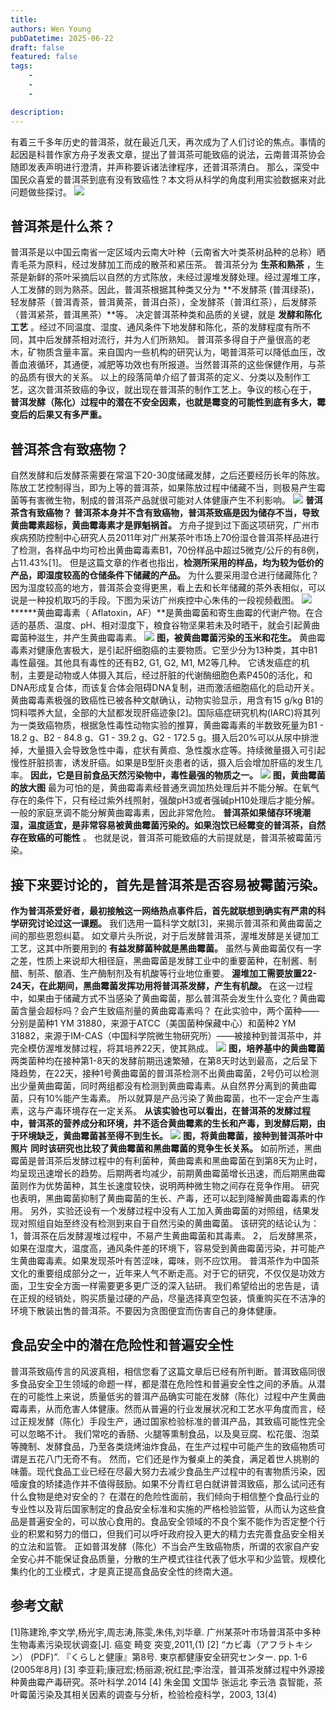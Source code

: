 ```yaml
---
title: 
authors: Wen Young
pubDatetime: 2025-06-22
draft: false
featured: false
tags: 
    - 
    - 
    - 

description: 
---
```


有着三千多年历史的普洱茶，就在最近几天，再次成为了人们讨论的焦点。事情的起因是科普作家方舟子发表文章，提出了普洱茶可能致癌的说法，云南普洱茶协会随即发表声明进行澄清，并声称要诉诸法律程序，还普洱茶清白。
那么，深受中国民众喜爱的普洱茶到底有没有致癌性？本文将从科学的角度利用实验数据来对此问题做些探讨。
![](img/4.png)
## 普洱茶是什么茶？
普洱茶是以中国云南省一定区域内云南大叶种（云南省大叶类茶树品种的总称）晒青毛茶为原料，经过发酵加工而成的散茶和紧压茶。
普洱茶分为 **生茶和熟茶** ，生茶是新鲜的茶叶采摘后以自然的方式陈放，未经过渥堆发酵处理。经过渥堆工序，人工发酵的则为熟茶。因此，普洱茶根据其种类又分为 **不发酵茶 (普洱绿茶)，轻发酵茶（普洱青茶，普洱黄茶，普洱白茶），全发酵茶（普洱红茶），后发酵茶（普洱紧茶，普洱黑茶）**等。
决定普洱茶种类和品质的关键，就是 **发酵和陈化工艺** 。经过不同温度、湿度、通风条件下地发酵和陈化，茶的发酵程度有所不同，其中后发酵茶相对流行，并为人们所熟知。
普洱茶多得自于产量很高的老木，矿物质含量丰富。来自国内一些机构的研究认为，喝普洱茶可以降低血压，改善血液循环，其通便，减肥等功效也有所报道。当然普洱茶的这些保健作用，与茶的品质有很大的关系。
以上的段落简单介绍了普洱茶的定义、分类以及制作工艺，这次普洱茶致癌的争议，就出现在普洱茶的制作工艺上。争议的核心在于， **普洱发酵（陈化）过程中的潜在不安全因素，也就是霉变的可能性到底有多大，霉变后的后果又有多严重。**
## 普洱茶含有致癌物？
自然发酵和后发酵茶需要在常温下20-30度储藏发酵，之后还要经历长年的陈放。陈放工艺控制得当，即为上等的普洱茶，如果陈放过程中储藏不当，则极易产生霉菌等有害微生物，制成的普洱茶产品就很可能对人体健康产生不利影响。
![](img/5.gif)
**普洱茶含有致癌物？**
**普洱茶本身并不含有致癌物，普洱茶致癌是因为储存不当，导致黄曲霉素超标，黄曲霉毒素才是罪魁祸首。**
方舟子提到过下面这项研究，广州市疾病预防控制中心研究人员2011年对广州某茶叶市场上70份湿仓普洱茶样品进行了检测，各样品中均可检出黄曲霉毒素B1，70份样品中超过5微克/公斤的有8例，占11.43%[1]。
但是这篇文章的作者也指出，**检测所采用的样品，均为较为低价的产品，即湿度较高的仓储条件下储藏的产品。**
为什么要采用湿仓进行储藏陈化？因为湿度较高的地方，普洱茶会变得更黑，看上去和长年储藏的茶外表相似，可以说是一种投机取巧的手段。下图为采访广州疾控中心朱伟的一段视频截图。
![](img/6.png)
******黄曲霉毒素（ Aflatoxin，AF）**是黄曲霉菌和寄生曲霉的代谢产物。在合适的基质、温度、pH、相对湿度下，粮食谷物坚果若未及时晒干，就会引起黄曲霉菌种滋生，并产生黄曲霉毒素。
![](img/7.png)
**图，被黄曲霉菌污染的玉米和花生。**
黄曲霉毒素对健康危害极大，是引起肝细胞癌的主要物质。它至少分为13种类，其中B1毒性最强。其他具有毒性的还有B2, G1, G2, M1, M2等几种。
它诱发癌症的机制，主要是动物或人体摄入其后，经过肝脏的代谢酶细胞色素P450的活化，和DNA形成复合体，而该复合体会阻碍DNA复制，进而激活细胞癌化的启动开关。
黄曲霉毒素极强的致癌性已被各种文献确认，动物实验显示，用含有15 g/kg B1的饲料喂养大鼠，全部的大鼠都发现肝癌迹象[2]。国际癌症研究机构(IARC)将其列为一类致癌物质，根据急性毒性动物实验的推算，黄曲霉毒素的半数致死量为B1 - 18.2 g、B2 - 84.8 g、G1 - 39.2 g、G2 - 172.5 g。摄入后20%可以从尿中排泄掉，大量摄入会导致急性中毒，症状有黄疸、急性腹水症等。持续微量摄入可引起慢性肝脏损害，诱发肝癌。如果是B型肝炎患者的话，摄入后会增加肝癌的发生几率。
**因此，它是目前食品天然污染物中，毒性最强的物质之一。**
![](img/8.png)
**图，黄曲霉菌的放大图**
最为可怕的是，黄曲霉毒素经普通烹调加热处理后并不能分解。在氧气存在的条件下，只有经过紫外线照射，强酸pH3或者强碱pH10处理后才能分解。一般的家庭烹调不能分解黄曲霉毒素，因此非常危险。
**普洱茶如果储存环境潮湿，温度适宜，是非常容易被黄曲霉菌污染的。如果泡饮已经霉变的普洱茶，自然存在致癌的可能性** 。
也就是说，普洱茶可能致癌的大前提就是，普洱茶被霉菌污染。
## 接下来要讨论的，首先是普洱茶是否容易被霉菌污染。
**作为普洱茶爱好者，最初接触这一网络热点事件后，首先就联想到确实有严肃的科学研究讨论过这一课题。** 我们选用一篇科学文献[3]，来揭示普洱茶和黄曲霉菌之间的那些恩怨纠葛。
如文章片头所说，对于后发酵普洱茶，渥堆发酵是关键加工工艺，这其中所要用到的 **有益发酵菌种就是黑曲霉菌。** 虽然与黄曲霉菌仅有一字之差，性质上来说却大相径庭，黑曲霉菌是发酵工业中的重要菌种，在制酱、制醋、制茶、酿酒、生产酶制剂及有机酸等行业地位重要。
**渥堆加工需要放置22-24天，在此期间，黑曲霉菌发挥功用将普洱茶发酵，产生有机酸。**
在这一过程中，如果由于储藏方式不当感染了黄曲霉菌，那么普洱茶会发生什么变化？黄曲霉菌含量会超标吗？会产生致癌剂量的黄曲霉毒素吗？ 
在此实验中，两个菌种——分别是菌种1 YM 31880，来源于ATCC（美国菌种保藏中心）和菌种2 YM 31882，来源于IM-CAS（中国科学院微生物研究所）——被接种到普洱茶中，并完全模仿渥堆发酵过程，将其培养22天，使其熟成。
![](img/9.png)
**图，培养基中的黄曲霉菌**
两类菌种均在接种第1-8天的发酵前期迅速繁殖，在第8天时达到最高，之后呈下降趋势，在22天，接种1号黄曲霉菌的普洱茶检测不出黄曲霉菌，2号仍可以检测出少量黄曲霉菌，同时两组都没有检测到黄曲霉毒素。从自然界分离到的黄曲霉菌，只有10%能产生毒素。
所以就算是产品污染了黄曲霉菌，也不一定会产生毒素，这与产毒环境存在一定关系。
**从该实验也可以看出，在普洱茶的发酵过程中，普洱茶的营养成分和环境，并不适合黄曲霉素的生长和产毒，到发酵后期，由于环境缺乏，黄曲霉菌甚至得不到生长。**
![](img/10.png)
**图，将黄曲霉菌，接种到普洱茶叶中照片**
**同时该研究也比较了黄曲霉菌和黑曲霉菌的竞争生长关系。**
如前所述，黑曲霉菌是普洱茶后发酵过程中的有利菌种，黄曲霉素和黑曲霉菌在到第8天为止时，均呈现迅速增长的趋势。后期两者均减少，前期黄曲霉菌增长迅速，而后期黑曲霉菌则作为优势菌种，其生长速度较快，说明两种微生物之间存在竞争作用。
研究也表明，黑曲霉菌抑制了黄曲霉菌的生长、产毒，还可以起到降解黄曲霉毒素的作用。
另外，实验还设有一个发酵过程中没有人工加入黄曲霉菌的对照组，结果发现对照组自始至终没有检测到来自于自然污染的黄曲霉菌。
该研究的结论认为：
1，普洱茶在后发酵渥堆过程中，不易产生黄曲霉菌和其毒素。
2， 后发酵黑茶，如果在湿度大，温度高，通风条件差的环境下，容易受到黄曲霉菌污染，并可能产生黄曲霉毒素。如果发现茶叶有苦涩味，霉味，则不应饮用。
普洱茶作为中国茶文化的重要组成部分之一，近年来人气不断走高。对于它的研究，不仅仅是功效方面，卫生安全方面一样需要更多更广泛的深入钻研。
我们希望给出的忠告是，请在正规的经销处，购买质量过硬的产品，尽量选择真空包装，慎重购买在不洁净的环境下散装出售的普洱茶。不要因为贪图便宜而伤害自己的身体健康。
## 食品安全中的潜在危险性和普遍安全性
普洱茶致癌传言的风波真相，相信您看了这篇文章后已经有所判断。普洱致癌同很多食品安全卫生领域的命题一样，都是潜在危险性和普遍安全性之间的矛盾。从潜在的可能性上来说，质量低劣的普洱产品确实可能在发酵（陈化）过程中产生黄曲霉毒素，从而危害人体健康。然而从普遍的行业发展状况和工艺水平角度而言，经过正规发酵（陈化）手段生产，通过国家检验标准的普洱产品，其致癌可能性完全可以忽略不计。
我们常吃的香肠、火腿等熏制食品，以及臭豆腐、松花蛋、泡菜等腌制、发酵食品，乃至各类烧烤油炸食品，在生产过程中可能产生的致癌物质可谓是五花八门无奇不有。
然而，它们还是作为餐桌上的美食，满足着世人挑剔的味蕾。现代食品工业已经在尽最大努力去减少食品生产过程中的有害物质污染，因噎废食的矫揉造作并不值得鼓励。如果不分青红皂白就讲普洱致癌，那么试问还有什么食物是绝对安全的？
在潜在的危险性面前，我们倾向于相信整个食品行业的专业性以及背后国家制定的食品安全标准和实施的严格检验监管，从而认为这些食品是普遍安全的，可以放心食用的。食品安全领域的不良个案不能作为否定整个行业的积累和努力的借口，但我们可以呼吁政府投入更大的精力去完善食品安全相关的立法和监管。
正如普洱发酵（陈化）不当会产生致癌物质，所谓的农家自产安全安心并不能保证食品质量，分散的生产模式往往代表了低水平和少监管。规模化集约化的工业模式，才是真正提高食品安全性的终南大道。
## 参考文献
[1]陈建玲,李文学,杨光宇,周志涛,陈雯,朱伟,刘华章. 广州某茶叶市场普洱茶中多种生物毒素污染现状调查[J]. 癌变 畸变 突变,2011,(1)
[2] “カビ毒（アフラトキシン） (PDF)”. 『くらしと健康』第8号. 東京都健康安全研究センター. pp. 1-6 (2005年8月)
[3] 李亚莉;康冠宏;杨丽源;祝红昆;李治滢，普洱茶发酵过程中外源接种黄曲霉产毒研究。茶叶科学.2014
[4] 朱金国 文国华 张运北 李云浩 袁智能，茶叶霉菌污染及其相关因素的调查与分析，检验检疫科学，2003, 13(4)

